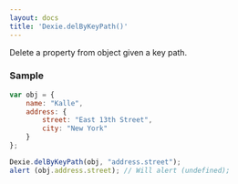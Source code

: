 ```yaml
---
layout: docs
title: 'Dexie.delByKeyPath()'
---
```


Delete a property from object given a key path.

### Sample

```javascript
var obj = {
    name: "Kalle",
    address: {
        street: "East 13th Street",
        city: "New York"
    }
};

Dexie.delByKeyPath(obj, "address.street");
alert (obj.address.street); // Will alert (undefined);
```
